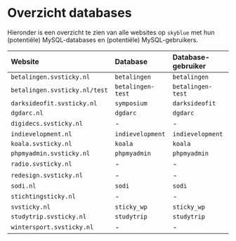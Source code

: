 # Overzicht databases

Hieronder is een overzicht te zien van alle websites op `skyblue` met  hun (potentiële) MySQL-databases en (potentiële) MySQL-gebruikers.

| Website                       | Database                          | Database-gebruiker    |
| :------------------------     | :-------------------------------- | :-------------------- |
| `betalingen.svsticky.nl`      | `betalingen`                      | `betalingen`          |
| `betalingen.svsticky.nl/test` | `betalingen-test`                 | `betalingen-test`     |
| `darksideofit.svsticky.nl`    | `symposium`                       | `darksideofit`        |
| `dgdarc.nl`                   | `dgdarc`                          | `dgdarc`              |
| `digidecs.svsticky.nl`        | *-*                               | *-*                   |
| `indievelopment.nl`           | `indievelopment`                  | `indievelopment`      |
| `koala.svsticky.nl`           | `koala`                           | `koala`               |
| `phpmyadmin.svsticky.nl`      | `phpmyadmin`                      | `phpmyadmin`          |
| `radio.svsticky.nl`           | *-*                               | *-*                   |
| `redesign.svsticky.nl`        | *-*                               | *-*                   |
| `sodi.nl`                     | `sodi`                            | `sodi`                |
| `stichtingsticky.nl`          | *-*                               | *-*                   |
| `svsticky.nl`                 | `sticky_wp`                       | `sticky_wp`           |
| `studytrip.svsticky.nl`       | `studytrip`                       | `studytrip`           |
| `wintersport.svsticky.nl`     | *-*                               | *-*                   |

